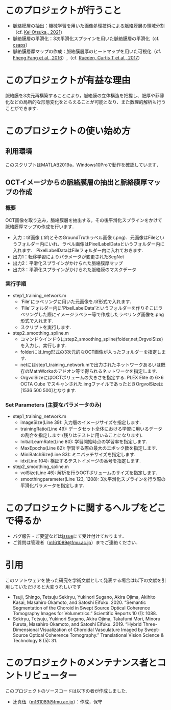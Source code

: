 # このプロジェクトが行うこと
- 脈絡膜層の抽出：機械学習を用いた画像処理技術による脈絡膜層の領域分割（cf. [Kei Otsuka., 2021](https://www.mathworks.com/matlabcentral/fileexchange/66448-medical-image-segmentation-using-segnet)）
- 脈絡膜層の平滑化：3次平滑化スプラインを用いた脈絡膜層の平滑化（cf. [csaps](https://jp.mathworks.com/help/curvefit/csaps.html)）
- 脈絡膜層厚マップの作成：脈絡膜層厚のヒートマップを用いた可視化（cf. [Fheng Fang et al., 2016](https://iovs.arvojournals.org/article.aspx?articleid=2586083)）,（cf. [Rueden, Curtis T et al., 2017](https://bmcbioinformatics.biomedcentral.com/articles/10.1186/s12859-017-1934-z)）

# このプロジェクトが有益な理由
脈絡膜を3次元再構築することにより，脈絡膜の立体構造を把握し、肥厚や菲薄化などの局所的な形態変化をとらえることが可能となり、また数理的解析も行うことができます.

# このプロジェクトの使い始め方
## 利用環境
このスクリプトはMATLAB2019a，Windows10Proで動作を確認しています．

## OCTイメージからの脈絡膜層の抽出と脈絡膜厚マップの作成
### 概要
OCT画像を取り込み，脈絡膜層を抽出する。その後平滑化スプラインをかけて脈絡膜厚マップの作成を行います.
- 入力：tif画像 (.tif)とそのGroundTruthラベル画像 (.png)．元画像はFileというフォルダー内にいれ、ラベル画像はPixelLabelDataというフォルダー内に入れます．
PixelLabelDataはFileフォルダー内に入れておきます.
- 出力1：転移学習によりパラメータが変更されたSegNet
- 出力2：平滑化スプラインがかけられた脈絡膜厚マップ
- 出力3：平滑化スプラインがかけられた脈絡膜のマスクデータ
### 実行手順 
- step1_training_network.m
	- 'File'にラベリングに用いた元画像を.tif形式で入れます.
	- 'File'フォルダー内に'PixelLabelData'というフォルダーを作りそこにラベリングした際にイメージラベラー等で作成したラベリング画像を.png形式で入れます.
	- スクリプトを実行します.
- step2_smoothing_spline.m
	- コマンドウインドウにstep2_smoothing_spline(folder,net,OrgvolSize)を入力し、実行します.
	- folderには.img形式の3次元的なOCT画像が入ったフォルダーを指定します.
	- netにはstep1_training_network.mで出力されたネットワークあるいは既存のMathWorksのアドオン等で得られるネットワークを指定します.
	- OrgvolSizeにはOCTボリュームの大きさを指定する. PLEX Elite の 6×6 OCTA Cube でスキャンされた.imgファイルであったときOrgvolSizeは[1536 500 500]となります.
### Set Parameters (主要なパラメータのみ)
- step1_training_network.m
	- imageSize(Line 39): 入力層のイメージサイズを指定します.
	- trainingRatio(Line 49): データセット全体における学習に用いるデータの割合を指定します (残りはテストに用いることになります). 
	- InitialLearnRate(Line 80): 学習開始時点の学習率を指定します.
	- MaxEpochs(Line 82): 学習する際の最大のエポック数を指定します.
	- MiniBatchSize(Line 83): ミニバッチサイズを指定します.
	- idx(Line 104): 検証するテストイメージの番号を指定します.
- step2_smoothing_spline.m
	- volSize(Line 46): 解析を行うOCTボリュームのサイズを指定します.
	- smoothingparameter(Line 123, 1208): 3次平滑化スプラインを行う際の平滑化パラメータを指定します. 

# このプロジェクトに関するヘルプをどこで得るか
* バグ報告・ご要望などは[issue](https://github.com/FmuOphthalOctChoroidBloodVessels/chroidsegmentation/issues)にて受け付けております．
* ご質問は管理者（m161089@fmu.ac.jp）までご連絡ください．

# 引用
このソフトウェアを使った研究を学術文献として発表する場合は以下の文献を引用していただけると大変うれしいです
- Tsuji, Shingo, Tetsuju Sekiryu, Yukinori Sugano, Akira Ojima, Akihito Kasai, Masahiro Okamoto, and Satoshi Eifuku. 2020. “Semantic Segmentation of the Choroid in Swept Source Optical Coherence Tomography Images for Volumetrics.” Scientific Reports 10 (1): 1088.
- Sekiryu, Tetsuju, Yukinori Sugano, Akira Ojima, Takafumi Mori, Minoru Furuta, Masahiro Okamoto, and Satoshi Eifuku. 2019. “Hybrid Three-Dimensional Visualization of Choroidal Vasculature Imaged by Swept-Source Optical Coherence Tomography.” Translational Vision Science & Technology 8 (5): 31.

# このプロジェクトのメンテナンス者とコントリビューター
このプロジェクトのソースコードは以下の者が作成しました．
- 辻真伍（m161089@fmu.ac.jp）：作成，保守








